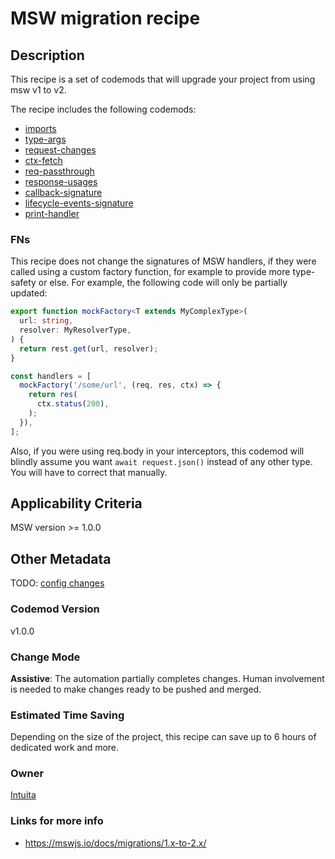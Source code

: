 # MSW migration recipe

## Description

This recipe is a set of codemods that will upgrade your project from using msw v1 to v2.

The recipe includes the following codemods:

-   [imports](https://github.com/codemod-com/codemod-registry/tree/main/codemods/msw/2/imports)
-   [type-args](https://github.com/codemod-com/codemod-registry/tree/main/codemods/msw/2/type-args)
-   [request-changes](https://github.com/codemod-com/codemod-registry/tree/main/codemods/msw/2/request-changes)
-   [ctx-fetch](https://github.com/codemod-com/codemod-registry/tree/main/codemods/msw/2/ctx-fetch)
-   [req-passthrough](https://github.com/codemod-com/codemod-registry/tree/main/codemods/msw/2/req-passthrough)
-   [response-usages](https://github.com/codemod-com/codemod-registry/tree/main/codemods/msw/2/response-usages)
-   [callback-signature](https://github.com/codemod-com/codemod-registry/tree/main/codemods/msw/2/callback-signature)
-   [lifecycle-events-signature](https://github.com/codemod-com/codemod-registry/tree/main/codemods/msw/2/lifecycle-events-signature)
-   [print-handler](https://github.com/codemod-com/codemod-registry/tree/main/codemods/msw/2/print-handler)

### FNs
This recipe does not change the signatures of MSW handlers, if they were called using a custom factory function, for example to provide more type-safety or else. For example, the following code will only be partially updated:

```ts
export function mockFactory<T extends MyComplexType>(
  url: string,
  resolver: MyResolverType,
) {
  return rest.get(url, resolver);
}

const handlers = [
  mockFactory('/some/url', (req, res, ctx) => {
    return res(
      ctx.status(200),
    );
  }),
];
```

Also, if you were using req.body in your interceptors, this codemod will blindly assume you want `await request.json()` instead of any other type. You will have to correct that manually.

## Applicability Criteria

MSW version >= 1.0.0

## Other Metadata

TODO: [config changes](https://mswjs.io/docs/migrations/1.x-to-2.x/#frequent-issues)

### Codemod Version

v1.0.0

### Change Mode

**Assistive**: The automation partially completes changes. Human involvement is needed to make changes ready to be pushed and merged.

### Estimated Time Saving

Depending on the size of the project, this recipe can save up to 6 hours of dedicated work and more.

### Owner

[Intuita](https://github.com/codemod-com)

### Links for more info

-   https://mswjs.io/docs/migrations/1.x-to-2.x/
